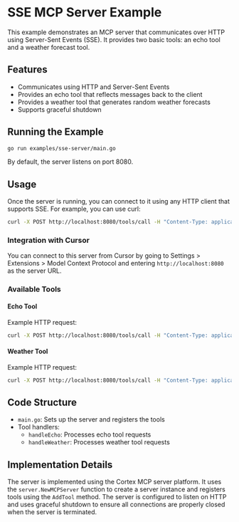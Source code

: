 # SSE MCP Server Example

This example demonstrates an MCP server that communicates over HTTP using Server-Sent Events (SSE). It provides two basic tools: an echo tool and a weather forecast tool.

## Features

- Communicates using HTTP and Server-Sent Events
- Provides an echo tool that reflects messages back to the client
- Provides a weather tool that generates random weather forecasts
- Supports graceful shutdown

## Running the Example

```bash
go run examples/sse-server/main.go
```

By default, the server listens on port 8080.

## Usage

Once the server is running, you can connect to it using any HTTP client that supports SSE. For example, you can use curl:

```bash
curl -X POST http://localhost:8080/tools/call -H "Content-Type: application/json" -d '{"name":"echo","parameters":{"message":"Hello, World!"}}'
```

### Integration with Cursor

You can connect to this server from Cursor by going to Settings > Extensions > Model Context Protocol and entering `http://localhost:8080` as the server URL.

### Available Tools

#### Echo Tool

Example HTTP request:

```bash
curl -X POST http://localhost:8080/tools/call -H "Content-Type: application/json" -d '{"name":"echo","parameters":{"message":"Hello, World!"}}'
```

#### Weather Tool

Example HTTP request:

```bash
curl -X POST http://localhost:8080/tools/call -H "Content-Type: application/json" -d '{"name":"weather","parameters":{"location":"New York"}}'
```

## Code Structure

- `main.go`: Sets up the server and registers the tools
- Tool handlers:
  - `handleEcho`: Processes echo tool requests
  - `handleWeather`: Processes weather tool requests

## Implementation Details

The server is implemented using the Cortex MCP server platform. It uses the `server.NewMCPServer` function to create a server instance and registers tools using the `AddTool` method. The server is configured to listen on HTTP and uses graceful shutdown to ensure all connections are properly closed when the server is terminated. 